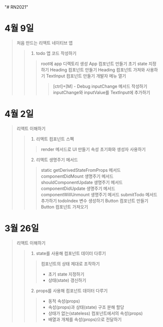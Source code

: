 "# RN2021"
# 4월 9일
> 처음 만드는 리액트 네이티브 앱
>> 1. todo 앱 코드 작성하기
>>> root에 app 디렉토리 생성
>>> App 컴포넌트 만들기
>>> 초기 state 지정하기
>>> Heading 컴포넌트 만들기
>>> Heading 컴포넌트 가져와 사용하기
>>> TextInput 컴포넌트 만들기
>>> 개발자 메뉴 열기
>>>> [ctrl]+[M] - Debug
>>> inputChange 메서드 작성하기
>>> inputChange와 inputValue를 TextInput에 추가하기

# 4월 2일
> 리액트 이해하기
>> 1. 리액트 컴포넌트 스펙
>>> render 메서드로 UI 만들기
>>> 속성 초기화와 생성자 사용하기
>> 2. 리액트 생명주기 메서드
>>> static getDerivedStateFromProps 메서드
>>> componentDidMount 생명주기 메서드
>>> shouldComponentUpdate 생명주기 메서드
>>> componentDidUpdate 생명주기 메서드
>>> componentWillUnmount 생명주기 메서드
>>> submitTodo 메서드 추가하기
>>> todoIndex 변수 생성하기
>>> Button 컴포넌트 만들기
>>> Button 컴포넌트 가져오기

# 3월 26일
> 리액트 이해하기
>> 1. state를 사용해 컴포넌트 데이터 다루기
>>> 컴포넌트의 상태 제대로 조작하기
>>> - 초기 state 지정하기
>>> - 상태(state) 갱신하기
>> 2. props를 사용해 컴포넌트 데이터 다루기
>>> - 동적 속성(props)
>>> - 속성(props)과 상태(state) 구조 분해 할당
>>> - 상태가 없는(stateless) 컴포넌트에서의 속성(props)
>>> - 배열과 개체를 속성(props)으로 전달하기